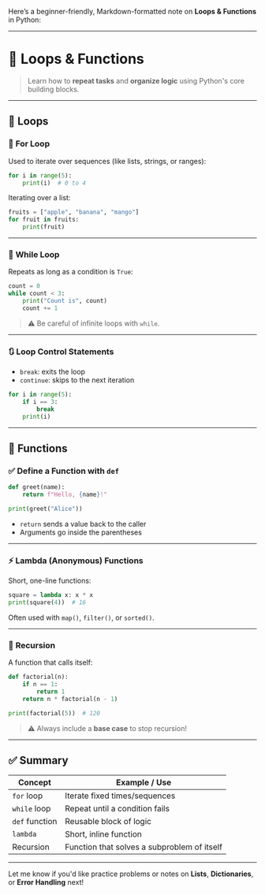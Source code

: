 Here’s a beginner-friendly, Markdown-formatted note on **Loops & Functions** in Python:

---

# 🔁 **Loops & Functions**

> Learn how to **repeat tasks** and **organize logic** using Python's core building blocks.

---

## 🔄 Loops

### 🔁 **For Loop**

Used to iterate over sequences (like lists, strings, or ranges):

```python
for i in range(5):
    print(i)  # 0 to 4
```

Iterating over a list:

```python
fruits = ["apple", "banana", "mango"]
for fruit in fruits:
    print(fruit)
```

---

### 🔂 **While Loop**

Repeats as long as a condition is `True`:

```python
count = 0
while count < 3:
    print("Count is", count)
    count += 1
```

> ⚠️ Be careful of infinite loops with `while`.

---

### 🔃 **Loop Control Statements**

* `break`: exits the loop
* `continue`: skips to the next iteration

```python
for i in range(5):
    if i == 3:
        break
    print(i)
```

---

## 🧮 Functions

### ✅ **Define a Function with `def`**

```python
def greet(name):
    return f"Hello, {name}!"

print(greet("Alice"))
```

* `return` sends a value back to the caller
* Arguments go inside the parentheses

---

### ⚡ **Lambda (Anonymous) Functions**

Short, one-line functions:

```python
square = lambda x: x * x
print(square(4))  # 16
```

Often used with `map()`, `filter()`, or `sorted()`.

---

### 🔁 **Recursion**

A function that calls itself:

```python
def factorial(n):
    if n == 1:
        return 1
    return n * factorial(n - 1)

print(factorial(5))  # 120
```

> ⚠️ Always include a **base case** to stop recursion!

---

## ✅ Summary

| Concept        | Example / Use                               |
| -------------- | ------------------------------------------- |
| `for` loop     | Iterate fixed times/sequences               |
| `while` loop   | Repeat until a condition fails              |
| `def` function | Reusable block of logic                     |
| `lambda`       | Short, inline function                      |
| Recursion      | Function that solves a subproblem of itself |

---

Let me know if you'd like practice problems or notes on **Lists**, **Dictionaries**, or **Error Handling** next!
